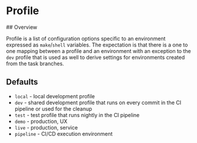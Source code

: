 # Profile

## Overview

Profile is a list of configuration options specific to an environment expressed as `make`/`shell` variables. The expectation is that there is a one to one mapping between a profile and an environment with an exception to the `dev` profile that is used as well to derive settings for environments created from the task branches.

## Defaults

* `local` - local development profile
* `dev` - shared development profile that runs on every commit in the CI pipeline or used for the cleanup
* `test` - test profile that runs nightly in the CI pipeline
* `demo` - production, UX
* `live` - production, service
* `pipeline` - CI/CD execution environment
